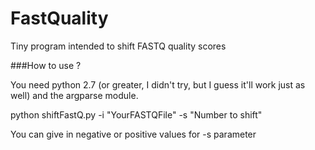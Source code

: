 # FastQuality
Tiny program intended to shift FASTQ quality scores

###How to use ?

You need python 2.7 (or greater, I didn't try, but I guess it'll work just as well) and the argparse module.

python shiftFastQ.py -i "YourFASTQFile" -s "Number to shift"

You can give in negative or positive values for -s parameter
